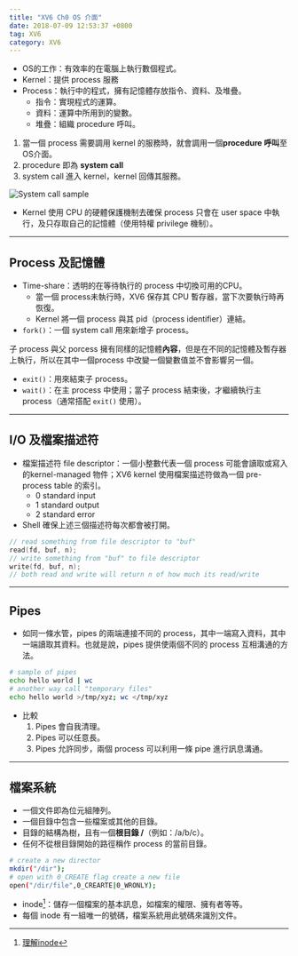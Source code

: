 ```yaml
---
title: "XV6 Ch0 OS 介面"
date: 2018-07-09 12:53:37 +0800
tag: XV6
category: XV6
---
```

- OS的工作：有效率的在電腦上執行數個程式。
- Kernel：提供 process 服務
- Process：執行中的程式，擁有記憶體存放指令、資料、及堆疊。
    - 指令：實現程式的運算。
    - 資料：運算中所用到的變數。
    - 堆疊：組織 procedure 呼叫。

1. 當一個 process 需要調用 kernel 的服務時，就會調用一個**procedure 呼叫**至OS介面。
2. procedure 即為 **system call**
3. system call 進入 kernel，kernel 回傳其服務。

![System call sample](https://i.imgur.com/N2chcG4.png "A kernel and two user processes.") 
- Kernel 使用 CPU 的硬體保護機制去確保 process 只會在 user space 中執行，及只存取自己的記憶體（使用特權 privilege 機制）。



---
## Process 及記憶體
- Time-share：透明的在等待執行的 process 中切換可用的CPU。
    - 當一個 process未執行時，XV6 保存其 CPU 暫存器，當下次要執行時再恢復。
    - Kernel 將一個 process 與其 pid（process identifier）連結。
- `fork()`：一個 system call 用來新增子 process。

子 process 與父 porcess 擁有同樣的記憶體**內容**，但是在不同的記憶體及暫存器上執行，所以在其中一個process 中改變一個變數值並不會影響另一個。


- `exit()`：用來結束子 process。
- `wait()`：在主 process 中使用；當子 process 結束後，才繼續執行主 process（通常搭配 `exit()` 使用）。

---
## I/O 及檔案描述符
- 檔案描述符 file descriptor：一個小整數代表一個 process 可能會讀取或寫入的kernel-managed 物件；XV6 kernel 使用檔案描述符做為一個 pre-process table 的索引。
    - 0 standard input
    - 1 standard output
    - 2 standard error
- Shell 確保上述三個描述符每次都會被打開。

```c
// read something from file descriptor to "buf"
read(fd, buf, n);
// write something from "buf" to file descriptor
write(fd, buf, n);
// both read and write will return n of how much its read/write
```

---
## Pipes
- 如同一條水管，pipes 的兩端連接不同的 process，其中一端寫入資料，其中一端讀取其資料。也就是說，pipes 提供使兩個不同的 process 互相溝通的方法。

```bash
# sample of pipes
echo hello world | wc
# another way call "temporary files"
echo hello world >/tmp/xyz; wc </tmp/xyz
```
- 比較
    1. Pipes 會自我清理。
    2. Pipes 可以任意長。
    3. Pipes 允許同步，兩個 process 可以利用一條 pipe 進行訊息溝通。

--- 
## 檔案系統
- 一個文件即為位元組陣列。
- 一個目錄中包含一些檔案或其他的目錄。
- 目錄的結構為樹，且有一個**根目錄 /**（例如：/a/b/c）。
- 任何不從根目錄開始的路徑稱作 process 的當前目錄。

```bash
# create a new director
mkdir("/dir");
# open with 0_CREATE flag create a new file
open("/dir/file",0_CREARTE|0_WRONLY);
```
- inode[^1]：儲存一個檔案的基本訊息，如檔案的權限、擁有者等等。
- 每個 inode 有一組唯一的號碼，檔案系統用此號碼來識別文件。

[^1]:[理解inode](http://www.ruanyifeng.com/blog/2011/12/inode.html?utm_source=tool.lu)
